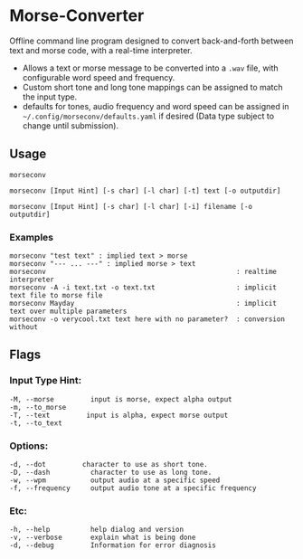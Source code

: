 # Morse-Converter
Offline command line program designed to convert back-and-forth between text and morse code, with a real-time interpreter.

 * Allows a text or morse message to be converted into a `.wav` file, with configurable word speed and frequency.
 * Custom short tone and long tone mappings can be assigned to match the input type.
 * defaults for tones, audio frequency and word speed can be assigned in `~/.config/morseconv/defaults.yaml` if desired (Data type subject to change until submission).

## Usage
`morseconv`

`morseconv [Input Hint] [-s char] [-l char] [-t] text [-o outputdir]`

`morseconv [Input Hint] [-s char] [-l char] [-i] filename [-o outputdir]`
    
### Examples 
    morseconv "test text" : implied text > morse
    morseconv "--- ... ---" : implied morse > text
    morseconv                                               : realtime interpreter
    morseconv -A -i text.txt -o text.txt                    : implicit text file to morse file
    morseconv Mayday                                        : implicit text over multiple parameters
    morseconv -o verycool.txt text here with no parameter?  : conversion without

## Flags
### Input Type Hint:
    -M, --morse         input is morse, expect alpha output
    -m, --to_morse
    -T, --text         input is alpha, expect morse output
    -t, --to_text

### Options:
    -d, --dot         character to use as short tone.
    -D, --dash          character to use as long tone.
    -w, --wpm           output audio at a specific speed
    -f, --frequency     output audio tone at a specific frequency

### Etc:
    -h, --help          help dialog and version
    -v, --verbose       explain what is being done
    -d, --debug         Information for error diagnosis
